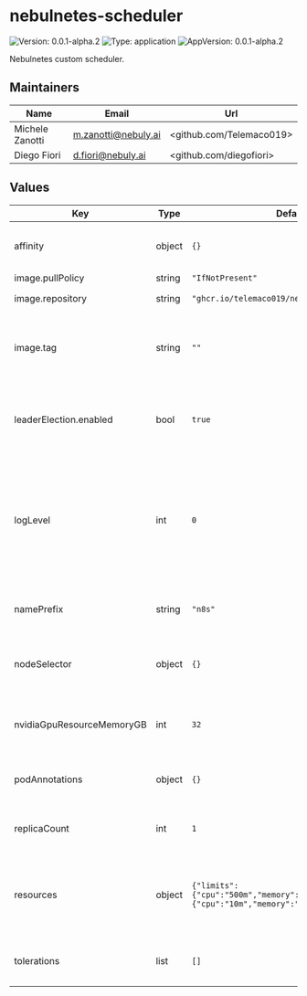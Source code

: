 # nebulnetes-scheduler

![Version: 0.0.1-alpha.2](https://img.shields.io/badge/Version-0.0.1--alpha.2-informational?style=flat-square) ![Type: application](https://img.shields.io/badge/Type-application-informational?style=flat-square) ![AppVersion: 0.0.1-alpha.2](https://img.shields.io/badge/AppVersion-0.0.1--alpha.2-informational?style=flat-square)

Nebulnetes custom scheduler.

## Maintainers

| Name | Email | Url |
| ---- | ------ | --- |
| Michele Zanotti | <m.zanotti@nebuly.ai> | <github.com/Telemaco019> |
| Diego Fiori | <d.fiori@nebuly.ai> | <github.com/diegofiori> |

## Values

| Key | Type | Default | Description |
|-----|------|---------|-------------|
| affinity | object | `{}` | Sets the affinity config of the scheduler deployment. |
| image.pullPolicy | string | `"IfNotPresent"` |  |
| image.repository | string | `"ghcr.io/telemaco019/nebulnetes-scheduler"` | Overrides the scheduler image. |
| image.tag | string | `""` | Overrides the scheduler image tag whose default is the chart appVersion. |
| leaderElection.enabled | bool | `true` | Enables/Disables the leader election of the scheduler when deployed with multiple replicas. |
| logLevel | int | `0` | The level of log of the controller manager. Zero corresponds to `info`, while values greater or equal than 1 corresponds to higher debug levels. **Must be >= 0**. |
| namePrefix | string | `"n8s"` | The prefix used for generating all the resource names. |
| nodeSelector | object | `{}` | Sets the nodeSelector config of the scheduler deployment. |
| nvidiaGpuResourceMemoryGB | int | `32` | Defines how much GB of memory does a nvidia.com/gpu has. |
| podAnnotations | object | `{}` | Sets the annotations of the scheduler Pod. |
| replicaCount | int | `1` | Number of replicas of the controller manager Pod. |
| resources | object | `{"limits":{"cpu":"500m","memory":"128Mi"},"requests":{"cpu":"10m","memory":"64Mi"}}` | Sets the resource limits and requests of the operator controller manager container. |
| tolerations | list | `[]` | Sets the tolerations of the scheduler deployment. |

